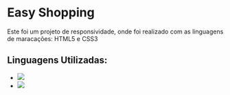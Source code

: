 <h1>Easy Shopping</h1>
<p>Este foi um projeto de responsividade, onde foi realizado com as linguagens de maracações: HTML5 e CSS3</p>

<h2>Linguagens Utilizadas:</h2>
<ul>
  <li>
    <img src=https://img.shields.io/badge/HTML5-E34F26?style=for-the-badge&logo=html5&logoColor=white>
  </li>
  <li>
    <img src=https://img.shields.io/badge/CSS3-1572B6?style=for-the-badge&logo=css3&logoColor=white>
  </li>
</ul>

